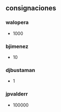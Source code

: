 ﻿


## consignaciones
### walopera
 - 1000
### bjimenez
- 10
### djbustaman
- 1
### jpvalderr
- 100000


